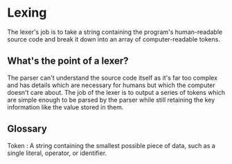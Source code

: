 # Lexing

The lexer's job is to take a string containing the program's human-readable source code and break 
it down into an array of computer-readable tokens.

## What's the point of a lexer?

The parser can't understand the source code itself as it's far too complex and has details which
are necessary for humans but which the computer doesn't care about. The job of the lexer is to output
a series of tokens which are simple enough to be parsed by the parser while still retaining the
key information like the value stored in them.

## Glossary

Token
: A string containing the smallest possible piece of data, such as a single literal, operator, or 
identifier.

